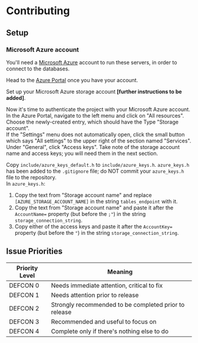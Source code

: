 # Contributing

## Setup

### Microsoft Azure account

You'll need a [Microsoft Azure](https://azure.microsoft.com) account to run these servers, in order to connect to the databases.

Head to the [Azure Portal](https://portal.azure.com/) once you have your account.

Set up your Microsoft Azure storage account **[further instructions to be added]**.

Now it's time to authenticate the project with your Microsoft Azure account.  
In the Azure Portal, navigate to the left menu and click on "All resources". Choose the newly-created entry, which should have the Type "Storage account".  
If the "Settings" menu does not automatically open, click the small button which says "All settings" to the upper right of the section named "Services". Under "General", click "Access keys". Take note of the storage account name and access keys; you will need them in the next section.

Copy `include/azure_keys_default.h` to `include/azure_keys.h`. `azure_keys.h` has been added to the `.gitignore` file; do NOT commit your `azure_keys.h` file to the repository.  
In `azure_keys.h`:
1. Copy the text from "Storage account name" and replace `[AZURE_STORAGE_ACCOUNT_NAME]` in the string `tables_endpoint` with it.
2. Copy the text from "Storage account name" and paste it after the `AccountName=` property (but before the `;"`) in the string `storage_connection_string`.
3. Copy either of the access keys and paste it after the `AccountKey=` property (but before the `"`) in the string `storage_connection_string`.

## Issue Priorities

| Priority Level | Meaning |
| --- | --- |
DEFCON 0 | Needs immediate attention, critical to fix
DEFCON 1 | Needs attention prior to release
DEFCON 2 | Strongly recommended to be completed prior to release
DEFCON 3 | Recommended and useful to focus on
DEFCON 4 | Complete only if there's nothing else to do
